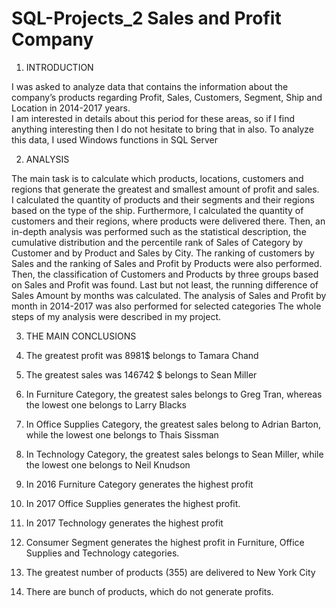 # SQL-Projects_2 Sales and Profit Company

1.	INTRODUCTION

I was asked to analyze data that contains the information about the company’s products regarding Profit, Sales, Customers, Segment, Ship and Location in 2014-2017 years.  
I am interested in details about this period for these areas, so if I find anything interesting then I do not hesitate to bring that in also. 
To analyze this data, I used Windows functions in SQL Server 

2.	ANALYSIS

The main task is to calculate which products, locations, customers and regions that generate the greatest and smallest amount of profit and sales.  
I calculated the quantity of products and their segments and their regions based on the type of the ship.
Furthermore, I calculated the quantity of customers and their regions, where products were delivered there.
Then, an in-depth analysis was performed such as the statistical description, the cumulative distribution and the percentile rank of Sales of Category by Customer and by Product and Sales by City. 
The ranking of customers by Sales and the ranking of Sales and Profit by Products were also performed.
Then, the classification of Customers and Products by three groups based on Sales and Profit was found.
Last but not least, the running difference of Sales Amount by months was calculated. 
The analysis of Sales and Profit by month in 2014-2017 was also performed for selected categories
The whole steps of my analysis were described in my project.

3.	THE MAIN CONCLUSIONS

1.	The greatest profit was 8981$ belongs to Tamara Chand
2.	The greatest sales was 146742 $ belongs to Sean Miller
3.	In Furniture Category, the greatest sales belongs to Greg Tran, whereas the lowest one belongs to Larry Blacks
4.	In Office Supplies Category, the greatest sales belong to Adrian Barton, while the lowest one belongs to Thais Sissman
5.	In Technology Category, the greatest sales belongs to Sean Miller, while the lowest one belongs to Neil Knudson
6.	In 2016 Furniture Category generates the highest profit
7.	In 2017 Office Supplies generates the highest profit.
8.	In 2017 Technology generates the highest profit
9.	Consumer Segment generates the highest profit in Furniture, Office Supplies and Technology categories.
10.	The greatest number of products (355) are delivered to New York City 
11.	There are bunch of products, which do not generate profits.
